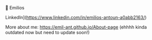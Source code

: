 :milky_way: Emilios

LinkedIn](https://www.linkedin.com/in/emilios-antoun-a0abb2163/)

More about me: https://emil-ant.github.io/About-page (ehhhh kinda outdated now but need to update soon!)
